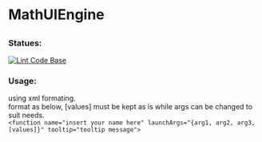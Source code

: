 # MathUIEngine
##  
### Statues:
[![Lint Code Base](https://github.com/HenrySoftwareStudio/MathUIEngine/actions/workflows/QATool.yml/badge.svg)](https://github.com/HenrySoftwareStudio/MathUIEngine/actions/workflows/QATool.yml)
### Usage:
using xml formating.\
format as below, [values] must be kept as is while args can be changed to suit needs.\
`<function name="insert your name here" launchArgs="{arg1, arg2, arg3, [values]}" tooltip="tooltip message">`
